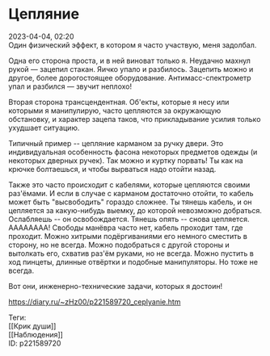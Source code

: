 Цепляние
=========

   
 2023-04-04, 02:20   
   Один физический эффект, в котором я часто участвую, меня задолбал.   
   
 Одна его сторона проста, и в ней виноват только я. Неудачно махнул рукой — зацепил стакан. Яичко упало и разбилось. Зацепить можно и другое, более дорогостоящее оборудование. Антимасс-спектрометр упал и разбился — звучит неплохо!   
   
 Вторая сторона трансцендентная. Об'екты, которые я несу или которыми я манипулирую, часто цепляются за окружающую обстановку, и характер зацепа таков, что прикладывание усилия только ухудшает ситуацию.   
   
 Типичный пример -- цепляние карманом за ручку двери. Это индивидуальная особенность фасона некоторых предметов одежды (и некоторых дверных ручек). Так можно и куртку порвать! Ты как на крючке болтаешься, и чтобы вырваться надо отойти назад.   
   
 Также это часто происходит с кабелями, которые цепляются своими раз'ёмами. И если в случае с карманом достаточно отойти, то кабель может быть "высвободить" гораздо сложнее. Ты тянешь кабель, и он цепляется за какую-нибудь выемку, до которой невозможно добраться. Ослабляешь -- он освобождается. Тянешь опять -- снова цепляется. АААААААА! Свободы манёвра часто нет, кабель проходит там, где проходит. Можно хитрыми подёргиваниями его немного сместить в сторону, но не всегда. Можно подобраться с другой стороны и вытолкать его, схватив раз'ём руками, но не всегда. Можно пустить в ход пинцеты, длинные отвёртки и подобные манипуляторы. Но тоже не всегда.   
   
 Вот они, инженерно-технические задачи, которых я достоин!   
     
 <https://diary.ru/~zHz00/p221589720_ceplyanie.htm>   
   
 Теги:   
 [[Крик души]]   
 [[Наблюдения]]   
 ID: p221589720